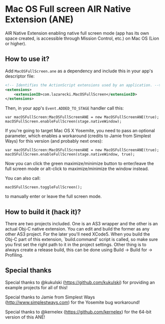 Mac OS Full screen AIR Native Extension (ANE)
==================

AIR Native Extension enabling native full screen mode (app has its own space created, is accessible through Mission Control, etc.) on Mac OS (Lion or higher).

How to use it?
--------------

Add `MacOSFullScreen.ane` as a dependency and include this in your app's descriptor file:

```xml
<!-- Identifies the ActionScript extensions used by an application. -->
<extensions>
    <extensionID>com.lazarecki.MacOSFullScreen</extensionID>
</extensions>
```

Then, in your app's ```Event.ADDED_TO_STAGE``` handler call this:

```as3
var macOSFullScreen:MacOSFullScreenANE = new MacOSFullScreenANE(true);
macOSFullScreen.enableFullScreen(stage.nativeWindow);
```

If you're going to target Mac OS X Yosemite, you need to pass an optional parameter, which enables a workaround (credits to Jamie from Simplest Ways) for this version (and probably next ones):

```as3
var macOSFullScreen:MacOSFullScreenANE = new MacOSFullScreenANE(true);
macOSFullScreen.enableFullScreen(stage.nativeWindow, true);
```

Now you can click the green maximize/minimize button to enter/leave the full screen mode or alt-click to maximize/minimize the window instead. 

You can also call:

```as3
macOSFullScreen.toggleFullScreen();
```

to manually enter or leave the full screen mode.

How to build it (hack it)?
--------------------------

There are two projects included. One is an AS3 wrapper and the other is an actual Obj-C native extension. You can edit and build the former as any other AS3 project. For the later you'll need XCode5. When you build the Obj-C part of this extension, `build.command' script is called, so make sure you first set the right path to it in the project settings. Other thing is to always create a release build, this can be done using Build -> Build for -> Profiling.

Special thanks
--------------

Special thanks to @kukulski (https://github.com/kukulski) for providing an example projects for all of this!

Special thanks to Jamie from Simplest Ways (http://www.simplestways.com) for the Yosemite bug workaround!

Special thanks to @kernelex (https://github.com/kernelex) for the 64-bit version of this ANE!

